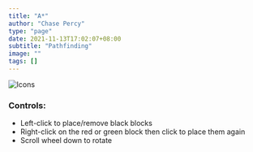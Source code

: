 ```yaml
---
title: "A*"
author: "Chase Percy"
type: "page"
date: 2021-11-13T17:02:07+08:00
subtitle: "Pathfinding"
image: ""
tags: []
---
```

![Icons](/img/algo/icons.png "JAVASCRIPT | BABYLON JS")

### Controls:
- Left-click to place/remove black blocks
- Right-click on the red or green block then click to place them again
- Scroll wheel down to rotate
